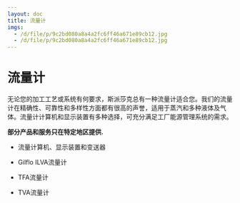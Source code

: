 ```yaml
---
layout: doc
title: 流量计
imgs:
  - /d/file/p/9c2bd080a8a4a2fc6ff46a671e89cb12.jpg
  - /d/file/p/9c2bd080a8a4a2fc6ff46a671e89cb12.jpg
---
```


# 流量计

无论您的加工工艺或系统有何要求，斯派莎克总有一种流量计适合您。我们的流量计在精确性、可靠性和多样性方面都有很高的声誉，适用于蒸汽和多种液体及气体。流量计计算机和显示装置有多种选择，可充分满足工厂能源管理系统的需求。

**部分产品和服务只在特定地区提供.**

- 流量计算机、显示装置和变送器

- Gilflo ILVA流量计

- TFA流量计

- TVA流量计
